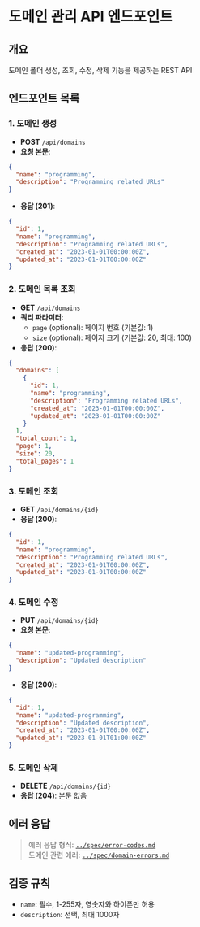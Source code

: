 # 도메인 관리 API 엔드포인트

## 개요
도메인 폴더 생성, 조회, 수정, 삭제 기능을 제공하는 REST API

## 엔드포인트 목록

### 1. 도메인 생성
- **POST** `/api/domains`
- **요청 본문**:
```json
{
  "name": "programming",
  "description": "Programming related URLs"
}
```
- **응답 (201)**:
```json
{
  "id": 1,
  "name": "programming",
  "description": "Programming related URLs",
  "created_at": "2023-01-01T00:00:00Z",
  "updated_at": "2023-01-01T00:00:00Z"
}
```

### 2. 도메인 목록 조회
- **GET** `/api/domains`
- **쿼리 파라미터**:
  - `page` (optional): 페이지 번호 (기본값: 1)
  - `size` (optional): 페이지 크기 (기본값: 20, 최대: 100)
- **응답 (200)**:
```json
{
  "domains": [
    {
      "id": 1,
      "name": "programming",
      "description": "Programming related URLs",
      "created_at": "2023-01-01T00:00:00Z",
      "updated_at": "2023-01-01T00:00:00Z"
    }
  ],
  "total_count": 1,
  "page": 1,
  "size": 20,
  "total_pages": 1
}
```

### 3. 도메인 조회
- **GET** `/api/domains/{id}`
- **응답 (200)**:
```json
{
  "id": 1,
  "name": "programming",
  "description": "Programming related URLs",
  "created_at": "2023-01-01T00:00:00Z",
  "updated_at": "2023-01-01T00:00:00Z"
}
```

### 4. 도메인 수정
- **PUT** `/api/domains/{id}`
- **요청 본문**:
```json
{
  "name": "updated-programming",
  "description": "Updated description"
}
```
- **응답 (200)**:
```json
{
  "id": 1,
  "name": "updated-programming",
  "description": "Updated description",
  "created_at": "2023-01-01T00:00:00Z",
  "updated_at": "2023-01-01T01:00:00Z"
}
```

### 5. 도메인 삭제
- **DELETE** `/api/domains/{id}`
- **응답 (204)**: 본문 없음

## 에러 응답

> 에러 응답 형식: [`../spec/error-codes.md`](../spec/error-codes.md)  
> 도메인 관련 에러: [`../spec/domain-errors.md`](../spec/domain-errors.md)

## 검증 규칙
- `name`: 필수, 1-255자, 영숫자와 하이픈만 허용
- `description`: 선택, 최대 1000자